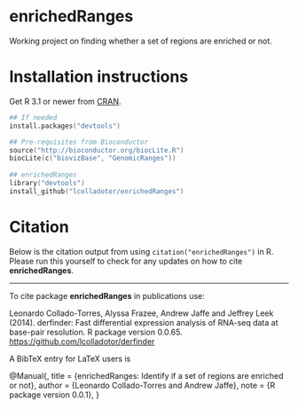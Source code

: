enrichedRanges
==============

Working project on finding whether a set of regions are enriched or not.

# Installation instructions

Get R 3.1 or newer from [CRAN](http://cran.r-project.org/).

```S
## If needed
install.packages("devtools")

## Pre-requisites from Bioconductor
source("http://bioconductor.org/biocLite.R")
biocLite(c("biovizBase", "GenomicRanges"))
    
## enrichedRanges
library("devtools")
install_github("lcolladotor/enrichedRanges")
```


# Citation

Below is the citation output from using `citation("enrichedRanges")` in R. 
Please run this yourself to check for any updates on how to cite 
__enrichedRanges__.

---

To cite package __enrichedRanges__ in publications use:

Leonardo Collado-Torres, Alyssa Frazee, Andrew Jaffe and Jeffrey Leek (2014). 
derfinder: Fast differential expression analysis of RNA-seq data at base-pair 
resolution. R package version 0.0.65. https://github.com/lcolladotor/derfinder

A BibTeX entry for LaTeX users is

@Manual{,
    title = {enrichedRanges: Identify if a set of regions are enriched or not},
    author = {Leonardo Collado-Torres and Andrew Jaffe},
    note = {R package version 0.0.1},
}
